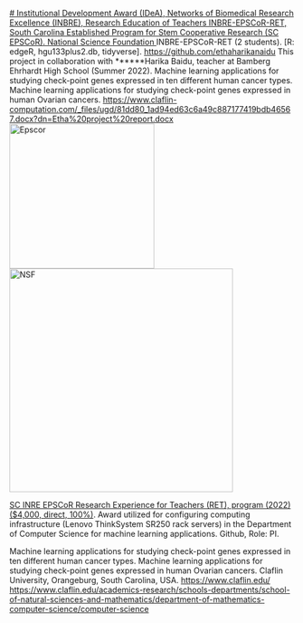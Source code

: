 [# Institutional Development Award (IDeA), Networks of Biomedical Research Excellence (INBRE), Research Education of Teachers INBRE-EPSCoR-RET, South Carolina Established Program for Stem Cooperative Research (SC EPSCoR).
National Science Foundation ](https://pawar1550.wixsite.com/claflin-courses/copy-of-data-science) INBRE-EPSCoR-RET (2 students).
[R: edgeR, hgu133plus2.db, tidyverse].
https://github.com/ethaharikanaidu
This project in collaboration with ******Harika Baidu, teacher at Bamberg Ehrhardt High School (Summer 2022). 
Machine learning applications for studying check-point genes expressed in ten different human cancer types. Machine learning applications for studying check-point genes expressed in human Ovarian cancers. https://www.claflin-computation.com/_files/ugd/81dd80_1ad94ed63c6a49c887177419bdb46567.docx?dn=Etha%20project%20report.docx
<img width="256" alt="Epscor" src="https://github.com/spawar2/NSF-INBRE-EPSCoR-RET/assets/25118302/d5a4466d-5b43-4b31-89af-894a23818533">
<img width="395" alt="NSF" src="https://github.com/spawar2/NSF-INBRE-EPSCoR-RET/assets/25118302/fd527ee5-5d59-4e32-a967-aa00e5ac9293">

[SC INRE EPSCoR Research Experience for Teachers (RET), program (2022) ($4,000, direct, 100%)](https://www.furman.edu/integrative-research/education-outreach/research-experience-for-teachers-program/). Award utilized for configuring computing infrastructure (Lenovo ThinkSystem SR250 rack servers) in the Department of Computer Science for machine learning applications. Github, Role: PI.

Machine learning applications for studying check-point genes expressed in ten different human cancer types.
Machine learning applications for studying check-point genes expressed in human Ovarian cancers.
Claflin University, Orangeburg, South Carolina, USA. 
https://www.claflin.edu/ https://www.claflin.edu/academics-research/schools-departments/school-of-natural-sciences-and-mathematics/department-of-mathematics-computer-science/computer-science
